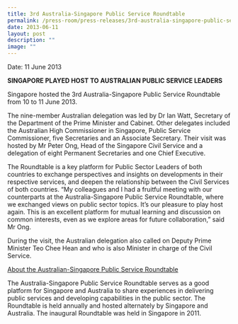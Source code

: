 ```yaml
---
title: 3rd Australia‑Singapore Public Service Roundtable
permalink: /press-room/press-releases/3rd-australia-singapore-public-service-roundtable/
date: 2013-06-11
layout: post
description: ""
image: ""
---
```



Date: 11 June 2013

**SINGAPORE PLAYED HOST TO AUSTRALIAN PUBLIC SERVICE LEADERS**

Singapore hosted the 3rd Australia-Singapore Public Service Roundtable from 10 to 11 June 2013.  
  
The nine-member Australian delegation was led by Dr Ian Watt, Secretary of the Department of the Prime Minister and Cabinet. Other delegates included the Australian High Commissioner in Singapore, Public Service Commissioner, five Secretaries and an Associate Secretary. Their visit was hosted by Mr Peter Ong, Head of the Singapore Civil Service and a delegation of eight Permanent Secretaries and one Chief Executive.  
  
The Roundtable is a key platform for Public Sector Leaders of both countries to exchange perspectives and insights on developments in their respective services, and deepen the relationship between the Civil Services of both countries. “My colleagues and I had a fruitful meeting with our counterparts at the Australia-Singapore Public Service Roundtable, where we exchanged views on public sector topics. It’s our pleasure to play host again. This is an excellent platform for mutual learning and discussion on common interests, even as we explore areas for future collaboration,” said Mr Ong.  
  
During the visit, the Australian delegation also called on Deputy Prime Minister Teo Chee Hean and who is also Minister in charge of the Civil Service.  
  
  
<u>About the Australian-Singapore Public Service Roundtable</u> 
  
The Australia-Singapore Public Service Roundtable serves as a good platform for Singapore and Australia to share experiences in delivering public services and developing capabilities in the public sector. The Roundtable is held annually and hosted alternately by Singapore and Australia. The inaugural Roundtable was held in Singapore in 2011.